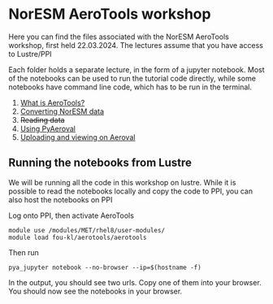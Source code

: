 # NorESM AeroTools workshop

Here you can find the files associated with the NorESM AeroTools workshop, first held 22.03.2024. The lectures assume that you have access to Lustre/PPI

Each folder holds a separate lecture, in the form of a jupyter notebook. Most of the notebooks can be used to run the tutorial code directly, while some notebooks have command line code, which has to be run in the terminal. 

1. [What is AeroTools?](1/what_is_aerotools.ipynb)
2. [Converting NorESM data](2/converting_noresm.ipynb)
3. ~~Reading data~~
4. [Using PyAeroval](4/pyaeroval.ipynb)
5. [Uploading and viewing on Aeroval](5/Aeroval.ipynb)


## Running the notebooks from Lustre
We will be running all the code in this workshop on lustre. While it is possible to read the notebooks locally and copy the code to PPI, you can also host the notebooks on PPI

Log onto PPI, then activate AeroTools

```
module use /modules/MET/rhel8/user-modules/ 
module load fou-kl/aerotools/aerotools
```

Then run 
```
pya_jupyter notebook --no-browser --ip=$(hostname -f)
```

In the output, you should see two urls. Copy one of them into your browser. You should now see the notebooks in your browser.